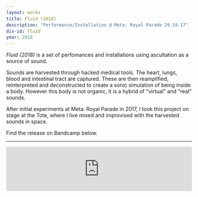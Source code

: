 ```yaml
---
layout: works
title: Fluid (2018)
description: "Performance/Installation @ Meta: Royal Parade 29.19.17"
div-id: fluid
year: 2018
---
```


*Fluid (2018)* is a set of perfomances and installations using ascultation as a source of sound.

Sounds are harvested through hacked medical tools. The heart, lungs, blood and intestinal tract are captured. These are then reamplified, reinterpreted and deconstructed to create a sonic simulation of being inside a body. However this body is not organic, it is a hybrid of "virtual" and "real" sounds. 

After initial experiments at Meta: Royal Parade in 2017, I took this project on stage at the Tote, where I live mixed and improvised with the harvested sounds in space. 

Find the release on Bandcamp below. 

___

<iframe style="border: 0; width: 100%; height: 120px;" src="https://bandcamp.com/EmbeddedPlayer/album=2342124976/size=large/bgcol=ffffff/linkcol=0687f5/tracklist=false/artwork=small/transparent=true/" seamless><a href="http://liamfpower.bandcamp.com/album/fluid">Fluid by Liam Power</a>

 <div id="fluidgallery" class="carousel slide" data-ride="carousel" data-interval="false">
                        <div class="carousel-inner">
                            <div class="carousel-item active">
                                <img class="d-block w-100" src="./images/fluid.jpg" alt="First slide">
                            </div>
                            <div class="carousel-item">
                                <img class="d-block w-100" src="./images/Fluid.png" alt="Second slide">
                            </div>

                        </div>
                        <a class="carousel-control-prev" href="#fluidgallery" role="button" data-slide="prev">
                            <span class="carousel-control-prev-icon" aria-hidden="true"></span>
                            <span class="sr-only">Previous</span>
                        </a>
                        <a class="carousel-control-next" href="#fluidgallery" role="button" data-slide="next">
                            <span class="carousel-control-next-icon" aria-hidden="true"></span>
                            <span class="sr-only">Next</span>
                        </a>
                    </div>